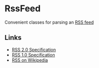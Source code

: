 # RssFeed

Convenient classes for parsing an [RSS feed](http://www.rssboard.org/rss-specification)

## Links

 * [RSS 2.0 Specification](http://www.rssboard.org/rss-specification)
 * [RSS 1.0 Specification](http://web.resource.org/rss/1.0/)
 * [RSS on Wikipedia](http://en.wikipedia.org/wiki/RSS)

